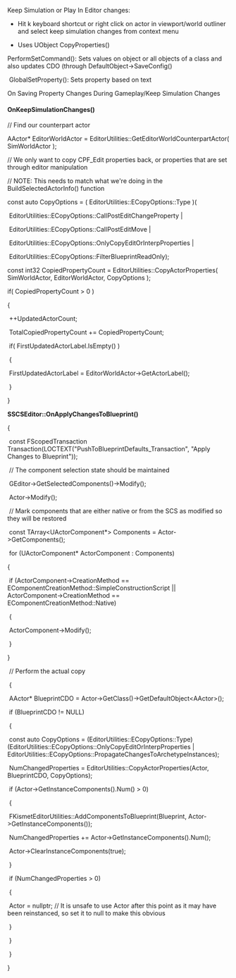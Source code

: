 Keep Simulation or Play In Editor changes:

- Hit k keyboard shortcut or right click on actor in viewport/world outliner and select keep simulation changes from context menu

- Uses UObject CopyProperties()

PerformSetCommand(): Sets values on object or all objects of a class and also updates CDO (through DefaultObject-&gt;SaveConfig()

​ GlobalSetProperty(): Sets property based on text

On Saving Property Changes During Gameplay/Keep Simulation Changes

#### **OnKeepSimulationChanges()**

// Find our counterpart actor

AActor\* EditorWorldActor = EditorUtilities::GetEditorWorldCounterpartActor( SimWorldActor );

// We only want to copy CPF_Edit properties back, or properties that are set through editor manipulation

// NOTE: This needs to match what we're doing in the BuildSelectedActorInfo() function

const auto CopyOptions = ( EditorUtilities::ECopyOptions::Type )(

​ EditorUtilities::ECopyOptions::CallPostEditChangeProperty |

​ EditorUtilities::ECopyOptions::CallPostEditMove |

​ EditorUtilities::ECopyOptions::OnlyCopyEditOrInterpProperties |

​ EditorUtilities::ECopyOptions::FilterBlueprintReadOnly);

const int32 CopiedPropertyCount = EditorUtilities::CopyActorProperties( SimWorldActor, EditorWorldActor, CopyOptions );

if( CopiedPropertyCount &gt; 0 )

{

​ ++UpdatedActorCount;

​ TotalCopiedPropertyCount += CopiedPropertyCount;

​ if( FirstUpdatedActorLabel.IsEmpty() )

​ {

​ FirstUpdatedActorLabel = EditorWorldActor-&gt;GetActorLabel();

​ }

}

**SSCSEditor::OnApplyChangesToBlueprint()**

{

​ const FScopedTransaction Transaction(LOCTEXT("PushToBlueprintDefaults_Transaction", "Apply Changes to Blueprint"));

​ // The component selection state should be maintained

​ GEditor-&gt;GetSelectedComponents()-&gt;Modify();

​ Actor-&gt;Modify();

​ // Mark components that are either native or from the SCS as modified so they will be restored

​ const TArray&lt;UActorComponent\*&gt; Components = Actor-&gt;GetComponents();

​ for (UActorComponent\* ActorComponent : Components)

{

​ if (ActorComponent-&gt;CreationMethod == EComponentCreationMethod::SimpleConstructionScript || ActorComponent-&gt;CreationMethod == EComponentCreationMethod::Native)

​ {

​ ActorComponent-&gt;Modify();

​ }

}

​ // Perform the actual copy

​ {

​ AActor\* BlueprintCDO = Actor-&gt;GetClass()-&gt;GetDefaultObject&lt;AActor&gt;();

​ if (BlueprintCDO != NULL)

​ {

​ const auto CopyOptions = (EditorUtilities::ECopyOptions::Type)(EditorUtilities::ECopyOptions::OnlyCopyEditOrInterpProperties | EditorUtilities::ECopyOptions::PropagateChangesToArchetypeInstances);

​ NumChangedProperties = EditorUtilities::CopyActorProperties(Actor, BlueprintCDO, CopyOptions);

​ if (Actor-&gt;GetInstanceComponents().Num() &gt; 0)

​ {

​ FKismetEditorUtilities::AddComponentsToBlueprint(Blueprint, Actor-&gt;GetInstanceComponents());

​ NumChangedProperties += Actor-&gt;GetInstanceComponents().Num();

​ Actor-&gt;ClearInstanceComponents(true);

​ }

​ if (NumChangedProperties &gt; 0)

​ {

​ Actor = nullptr; // It is unsafe to use Actor after this point as it may have been reinstanced, so set it to null to make this obvious

​ }

​ }

​ }

}
